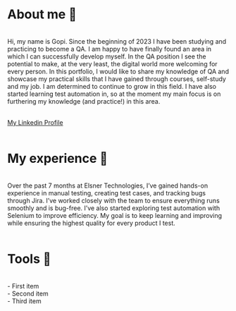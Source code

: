 <h1>About me 👋</h1><br>
Hi, my name is Gopi. Since the beginning of 2023 I have been studying and practicing to become a QA. I am happy to have finally found an area in which I can successfully develop myself.  In the QA position I see the potential to make, at the very least, the digital world more welcoming for every person. In this portfolio, I would like to share my knowledge of QA and showcase my practical skills that I have gained through courses, self-study and my job. I am determined to continue to grow in this field. I have also started learning test automation in, so at the moment my main focus is on furthering my knowledge (and practice!) in this area.<br>
<br>

[My Linkedin Profile](https://www.linkedin.com/in/gopi-gabani-b277a6225/)<br>
<br>
<h1>My experience 🏢</h1><br>
Over the past 7 months at Elsner Technologies, I’ve gained hands-on experience in manual testing, creating test cases, and tracking bugs through Jira. I’ve worked closely with the team to ensure everything runs smoothly and is bug-free. I’ve also started exploring test automation with Selenium to improve efficiency. My goal is to keep learning and improving while ensuring the highest quality for every product I test.<br>
<br>
<h1>Tools 🔧</h1><br>
- First item<br>
- Second item<br>
- Third item<br>



